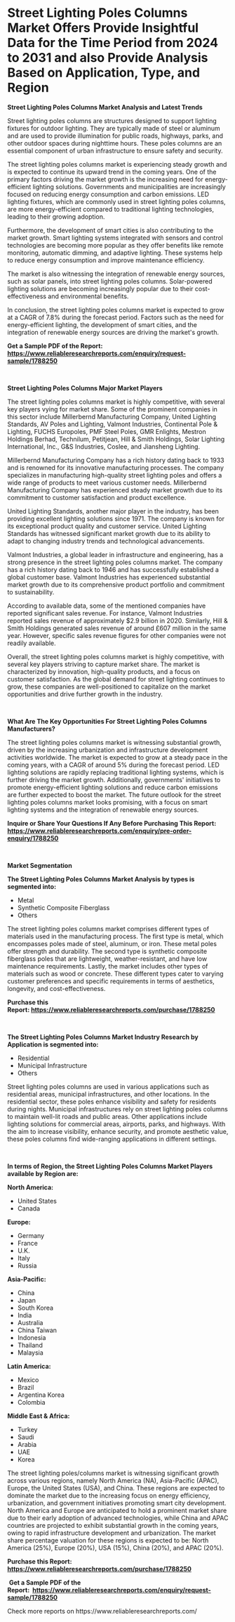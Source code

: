 <p><h1>Street Lighting Poles Columns Market Offers Provide Insightful Data for the Time Period from 2024 to 2031 and also Provide Analysis Based on Application, Type, and Region</h1></p><p><strong>Street Lighting Poles Columns Market Analysis and Latest Trends</strong></p>
<p><p>Street lighting poles columns are structures designed to support lighting fixtures for outdoor lighting. They are typically made of steel or aluminum and are used to provide illumination for public roads, highways, parks, and other outdoor spaces during nighttime hours. These poles columns are an essential component of urban infrastructure to ensure safety and security.</p><p>The street lighting poles columns market is experiencing steady growth and is expected to continue its upward trend in the coming years. One of the primary factors driving the market growth is the increasing need for energy-efficient lighting solutions. Governments and municipalities are increasingly focused on reducing energy consumption and carbon emissions. LED lighting fixtures, which are commonly used in street lighting poles columns, are more energy-efficient compared to traditional lighting technologies, leading to their growing adoption.</p><p>Furthermore, the development of smart cities is also contributing to the market growth. Smart lighting systems integrated with sensors and control technologies are becoming more popular as they offer benefits like remote monitoring, automatic dimming, and adaptive lighting. These systems help to reduce energy consumption and improve maintenance efficiency.</p><p>The market is also witnessing the integration of renewable energy sources, such as solar panels, into street lighting poles columns. Solar-powered lighting solutions are becoming increasingly popular due to their cost-effectiveness and environmental benefits.</p><p>In conclusion, the street lighting poles columns market is expected to grow at a CAGR of 7.8% during the forecast period. Factors such as the need for energy-efficient lighting, the development of smart cities, and the integration of renewable energy sources are driving the market's growth.</p></p>
<p><strong>Get a Sample PDF of the Report:&nbsp; <a href="https://www.reliableresearchreports.com/enquiry/request-sample/1788250">https://www.reliableresearchreports.com/enquiry/request-sample/1788250</a></strong></p>
<p>&nbsp;</p>
<p><strong>Street Lighting Poles Columns Major Market Players</strong></p>
<p><p>The street lighting poles columns market is highly competitive, with several key players vying for market share. Some of the prominent companies in this sector include Millerbernd Manufacturing Company, United Lighting Standards, AV Poles and Lighting, Valmont Industries, Continental Pole & Lighting, FUCHS Europoles, PMF Steel Poles, GMR Enlights, Mestron Holdings Berhad, Technilum, Petitjean, Hill & Smith Holdings, Solar Lighting International, Inc., G&S Industries, Coslee, and Jiansheng Lighting.</p><p>Millerbernd Manufacturing Company has a rich history dating back to 1933 and is renowned for its innovative manufacturing processes. The company specializes in manufacturing high-quality street lighting poles and offers a wide range of products to meet various customer needs. Millerbernd Manufacturing Company has experienced steady market growth due to its commitment to customer satisfaction and product excellence.</p><p>United Lighting Standards, another major player in the industry, has been providing excellent lighting solutions since 1971. The company is known for its exceptional product quality and customer service. United Lighting Standards has witnessed significant market growth due to its ability to adapt to changing industry trends and technological advancements.</p><p>Valmont Industries, a global leader in infrastructure and engineering, has a strong presence in the street lighting poles columns market. The company has a rich history dating back to 1946 and has successfully established a global customer base. Valmont Industries has experienced substantial market growth due to its comprehensive product portfolio and commitment to sustainability.</p><p>According to available data, some of the mentioned companies have reported significant sales revenue. For instance, Valmont Industries reported sales revenue of approximately $2.9 billion in 2020. Similarly, Hill & Smith Holdings generated sales revenue of around £607 million in the same year. However, specific sales revenue figures for other companies were not readily available.</p><p>Overall, the street lighting poles columns market is highly competitive, with several key players striving to capture market share. The market is characterized by innovation, high-quality products, and a focus on customer satisfaction. As the global demand for street lighting continues to grow, these companies are well-positioned to capitalize on the market opportunities and drive further growth in the industry.</p></p>
<p>&nbsp;</p>
<p><strong>What Are The Key Opportunities For Street Lighting Poles Columns Manufacturers?</strong></p>
<p><p>The street lighting poles columns market is witnessing substantial growth, driven by the increasing urbanization and infrastructure development activities worldwide. The market is expected to grow at a steady pace in the coming years, with a CAGR of around 5% during the forecast period. LED lighting solutions are rapidly replacing traditional lighting systems, which is further driving the market growth. Additionally, governments' initiatives to promote energy-efficient lighting solutions and reduce carbon emissions are further expected to boost the market. The future outlook for the street lighting poles columns market looks promising, with a focus on smart lighting systems and the integration of renewable energy sources.</p></p>
<p><strong>Inquire or Share Your Questions If Any Before Purchasing This Report: <a href="https://www.reliableresearchreports.com/enquiry/pre-order-enquiry/1788250">https://www.reliableresearchreports.com/enquiry/pre-order-enquiry/1788250</a></strong></p>
<p>&nbsp;</p>
<p><strong>Market Segmentation</strong></p>
<p><strong>The Street Lighting Poles Columns Market Analysis by types is segmented into:</strong></p>
<p><ul><li>Metal</li><li>Synthetic Composite Fiberglass</li><li>Others</li></ul></p>
<p><p>The street lighting poles columns market comprises different types of materials used in the manufacturing process. The first type is metal, which encompasses poles made of steel, aluminum, or iron. These metal poles offer strength and durability. The second type is synthetic composite fiberglass poles that are lightweight, weather-resistant, and have low maintenance requirements. Lastly, the market includes other types of materials such as wood or concrete. These different types cater to varying customer preferences and specific requirements in terms of aesthetics, longevity, and cost-effectiveness.</p></p>
<p><strong>Purchase this Report:&nbsp;<a href="https://www.reliableresearchreports.com/purchase/1788250">https://www.reliableresearchreports.com/purchase/1788250</a></strong></p>
<p>&nbsp;</p>
<p><strong>The Street Lighting Poles Columns Market Industry Research by Application is segmented into:</strong></p>
<p><ul><li>Residential</li><li>Municipal Infrastructure</li><li>Others</li></ul></p>
<p><p>Street lighting poles columns are used in various applications such as residential areas, municipal infrastructures, and other locations. In the residential sector, these poles enhance visibility and safety for residents during nights. Municipal infrastructures rely on street lighting poles columns to maintain well-lit roads and public areas. Other applications include lighting solutions for commercial areas, airports, parks, and highways. With the aim to increase visibility, enhance security, and promote aesthetic value, these poles columns find wide-ranging applications in different settings.</p></p>
<p>&nbsp;</p>
<p><strong>In terms of Region, the Street Lighting Poles Columns Market Players available by Region are:</strong></p>
<p>
    <p> <strong> North America: </strong>
        <ul>
            <li>United States</li>
            <li>Canada</li>
        </ul>
        </p> 
    <p> <strong> Europe: </strong>
        <ul>
            <li>Germany</li>
            <li>France</li>
            <li>U.K.</li>
            <li>Italy</li>
            <li>Russia</li>
        </ul>
        </p> 
    <p> <strong> Asia-Pacific: </strong>
        <ul>
            <li>China</li>
            <li>Japan</li>
            <li>South Korea</li>
            <li>India</li>
            <li>Australia</li>
            <li>China Taiwan</li>
            <li>Indonesia</li>
            <li>Thailand</li>
            <li>Malaysia</li>
        </ul>
        </p> 
    <p> <strong> Latin America: </strong>
        <ul>
            <li>Mexico</li>
            <li>Brazil</li>
            <li>Argentina Korea</li>
            <li>Colombia</li>
        </ul>
        </p> 
    <p> <strong> Middle East & Africa: </strong>
        <ul>
            <li>Turkey</li>
            <li>Saudi</li>
            <li>Arabia</li>
            <li>UAE</li>
            <li>Korea</li>
        </ul>
    </p>
    </p>
<p><p>The street lighting poles/columns market is witnessing significant growth across various regions, namely North America (NA), Asia-Pacific (APAC), Europe, the United States (USA), and China. These regions are expected to dominate the market due to the increasing focus on energy efficiency, urbanization, and government initiatives promoting smart city development. North America and Europe are anticipated to hold a prominent market share due to their early adoption of advanced technologies, while China and APAC countries are projected to exhibit substantial growth in the coming years, owing to rapid infrastructure development and urbanization. The market share percentage valuation for these regions is expected to be: North America (25%), Europe (20%), USA (15%), China (20%), and APAC (20%).</p></p>
<p><strong>Purchase this Report: <a href="https://www.reliableresearchreports.com/purchase/1788250">https://www.reliableresearchreports.com/purchase/1788250</a></strong></p>
<p>&nbsp;<strong>Get a Sample PDF of the Report:&nbsp;&nbsp;<a href="https://www.reliableresearchreports.com/enquiry/request-sample/1788250">https://www.reliableresearchreports.com/enquiry/request-sample/1788250</a></strong></p>
<p><strong></strong></p>
<p>Check more reports on https://www.reliableresearchreports.com/</p>